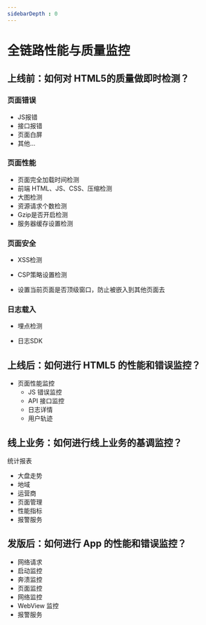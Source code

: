```yaml
---
sidebarDepth : 0
---
```


# 全链路性能与质量监控

## 上线前：如何对 HTML5的质量做即时检测？

### 页面错误

- JS报错
- 接口报错
- 页面白屏
- 其他...
   
### 页面性能

- 页面完全加载时间检测
- 前端 HTML、JS、CSS、压缩检测
- 大图检测
- 资源请求个数检测
- Gzip是否开启检测
- 服务器缓存设置检测

### 页面安全

- XSS检测

- CSP策略设置检测

- 设置当前页面是否顶级窗口，防止被嵌入到其他页面去


### 日志载入

- 埋点检测

- 日志SDK


## 上线后：如何进行 HTML5 的性能和错误监控？

- 页面性能监控
    - JS 错误监控
    - API 接口监控
    - 日志详情
    - 用户轨迹
    
## 线上业务：如何进行线上业务的基调监控？

统计报表
- 大盘走势
- 地域
- 运营商
- 页面管理
- 性能指标
- 报警服务
## 发版后：如何进行 App 的性能和错误监控？

- 网络请求
- 启动监控
- 奔溃监控
- 页面监控
- 网络监控
- WebView 监控
- 报警服务
